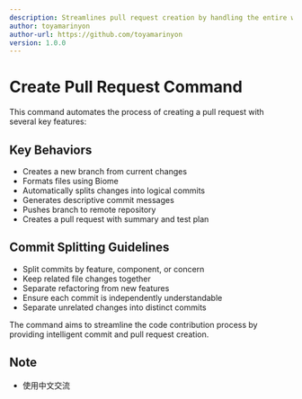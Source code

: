 ```yaml
---
description: Streamlines pull request creation by handling the entire workflow: creating a new branch, committing changes, formatting modified files with Biome, and submitting the PR.
author: toyamarinyon
author-url: https://github.com/toyamarinyon
version: 1.0.0
---
```


# Create Pull Request Command

This command automates the process of creating a pull request with several key features:

## Key Behaviors
- Creates a new branch from current changes
- Formats files using Biome
- Automatically splits changes into logical commits
- Generates descriptive commit messages
- Pushes branch to remote repository
- Creates a pull request with summary and test plan

## Commit Splitting Guidelines
- Split commits by feature, component, or concern
- Keep related file changes together
- Separate refactoring from new features
- Ensure each commit is independently understandable
- Separate unrelated changes into distinct commits

The command aims to streamline the code contribution process by providing intelligent commit and pull request creation.
## Note
- 使用中文交流
